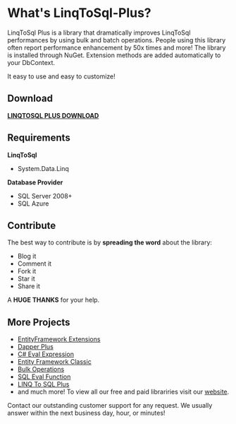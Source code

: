 # What's LinqToSql-Plus?

LinqToSql Plus is a library that dramatically improves LinqToSql performances by using bulk and batch operations.
People using this library often report performance enhancement by 50x times and more!
The library is installed through NuGet. Extension methods are added automatically to your DbContext.

It easy to use and easy to customize!

## Download

**[LINQTOSQL PLUS DOWNLOAD](https://linqtosql-plus.net/download)**

## Requirements

**LinqToSql**
- System.Data.Linq

**Database Provider**
- SQL Server 2008+
- SQL Azure

## Contribute
The best way to contribute is by **spreading the word** about the library:

 - Blog it
 - Comment it
 - Fork it
 - Star it
 - Share it
 
A **HUGE THANKS** for your help.

## More Projects

- [EntityFramework Extensions](https://entityframework-extensions.net/)
- [Dapper Plus](https://dapper-plus.net/)
- [C# Eval Expression](https://eval-expression.net/)
- [Entity Framework Classic](https://entityframework-classic.net/)
- [Bulk Operations](https://bulk-operations.net/)
- [SQL Eval Function](https://eval-sql.net/)
- [LINQ To SQL Plus](https://linqtosql-plus.net/)
- and much more! 
To view all our free and paid librariries visit our [website](https://zzzprojects.com/).

Contact our outstanding customer support for any request. We usually answer within the next business day, hour, or minutes!
